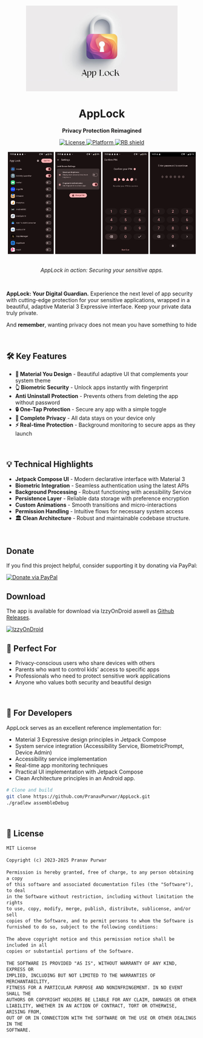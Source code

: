 <!--suppress HtmlDeprecatedAttribute -->
<div align="center">
  <img src="fastlane/metadata/android/en-US/images/featureGraphic.png" alt="AppLock" width="400" />
</div>

<h1 align="center"><b>AppLock</b></h1>
<p align="center"><b>Privacy Protection Reimagined</b></p>

<div align="center">
  <a href="https://opensource.org/licenses/MIT">
    <img src="https://img.shields.io/badge/License-MIT-blue.svg" alt="License">
  </a>
  
  <a href="#">
    <img src="https://img.shields.io/badge/Platform-Android-brightgreen.svg" alt="Platform">
  </a>
  
  <a href="https://shields.rbtlog.dev/simple/dev.pranav.applock">
    <img src="https://shields.rbtlog.dev/simple/dev.pranav.applock" alt="RB shield">
  </a>
</div>

<br>

<div align="center">
  <img src="screenshots/0.webp" width="24%" alt="Screenshot 1"/>
  <img src="screenshots/1.webp" width="24%" alt="Screenshot 2"/>
  <img src="screenshots/2.webp" width="24%" alt="Screenshot 3"/>
  <img src="screenshots/3.webp" width="24%" alt="Screenshot 4"/>
</div>

<br>
<p align="center"><em>AppLock in action: Securing your sensitive apps.</em></p>
<br>

**AppLock: Your Digital Guardian.** Experience the next level of app security with cutting-edge protection for your sensitive applications, wrapped in a beautiful, adaptive
Material 3 Expressive interface. Keep your private data truly private.

And **remember**, wanting privacy does not mean you have something to hide

<br>

## 🛠️ Key Features

- **🎨 Material You Design** - Beautiful adaptive UI that complements your system theme
- **👆 Biometric Security** - Unlock apps instantly with fingerprint
- **Anti Uninstall Protection** - Prevents others from deleting the app without password
- **🔒 One-Tap Protection** - Secure any app with a simple toggle
- **🔐 Complete Privacy** - All data stays on your device only
- **⚡ Real-time Protection** - Background monitoring to secure apps as they launch

<br>

## 💡 Technical Highlights

- **Jetpack Compose UI** - Modern declarative interface with Material 3
- **Biometric Integration** - Seamless authentication using the latest APIs
- **Background Processing** - Robust functioning with acessibility Service
- **Persistence Layer** - Reliable data storage with preference encryption
- **Custom Animations** - Smooth transitions and micro-interactions
- **Permission Handling** - Intuitive flows for necessary system access
- **🏛️ Clean Architecture** - Robust and maintainable codebase structure.

<br>

## Donate

If you find this project helpful, consider supporting it by donating via PayPal:

[<img src="https://img.shields.io/badge/Donate_via_PayPal-00457C?style=for-the-badge&logo=paypal&logoColor=white" height="40" alt="Donate via PayPal">](https://paypal.me/pranavpurwar)

## Download

The app is available for download via IzzyOnDroid aswell as [Github Releases](https://github.com/PranavPurwar/AppLock/releases).

[<img src="https://gitlab.com/IzzyOnDroid/repo/-/raw/master/assets/IzzyOnDroid.png" height="80" alt="IzzyOnDroid">](https://apt.izzysoft.de/packages/dev.pranav.applock)

## 📱 Perfect For

- Privacy-conscious users who share devices with others
- Parents who want to control kids' access to specific apps
- Professionals who need to protect sensitive work applications
- Anyone who values both security and beautiful design

<br>

## 🔨 For Developers

AppLock serves as an excellent reference implementation for:

- Material 3 Expressive design principles in Jetpack Compose
- System service integration (Accessibility Service, BiometricPrompt, Device Admin)
- Accessibility service implementation
- Real-time app monitoring techniques
- Practical UI implementation with Jetpack Compose
- Clean Architecture principles in an Android app.

```bash
# Clone and build
git clone https://github.com/PranavPurwar/AppLock.git
./gradlew assembleDebug
```

<br>

## 📄 License

```
MIT License

Copyright (c) 2023-2025 Pranav Purwar

Permission is hereby granted, free of charge, to any person obtaining a copy
of this software and associated documentation files (the "Software"), to deal
in the Software without restriction, including without limitation the rights
to use, copy, modify, merge, publish, distribute, sublicense, and/or sell
copies of the Software, and to permit persons to whom the Software is
furnished to do so, subject to the following conditions:

The above copyright notice and this permission notice shall be included in all
copies or substantial portions of the Software.

THE SOFTWARE IS PROVIDED "AS IS", WITHOUT WARRANTY OF ANY KIND, EXPRESS OR
IMPLIED, INCLUDING BUT NOT LIMITED TO THE WARRANTIES OF MERCHANTABILITY,
FITNESS FOR A PARTICULAR PURPOSE AND NONINFRINGEMENT. IN NO EVENT SHALL THE
AUTHORS OR COPYRIGHT HOLDERS BE LIABLE FOR ANY CLAIM, DAMAGES OR OTHER
LIABILITY, WHETHER IN AN ACTION OF CONTRACT, TORT OR OTHERWISE, ARISING FROM,
OUT OF OR IN CONNECTION WITH THE SOFTWARE OR THE USE OR OTHER DEALINGS IN THE
SOFTWARE.
```
